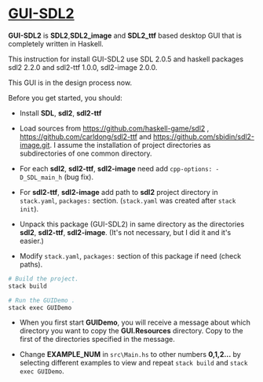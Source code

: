 # [GUI-SDL2][]

**GUI-SDL2** is **SDL2**,**SDL2_image** and **SDL2_ttf** based desktop GUI that is completely written in Haskell.

This instruction for install GUI-SDL2 use SDL 2.0.5 and haskell packages sdl2 2.2.0 and sdl2-ttf 1.0.0, 
sdl2-image 2.0.0. 

This GUI is in the design process now. 
   
Before you get started, you should:

-   Install **SDL**, **sdl2**, **sdl2-ttf**  

-   Load sources from  https://github.com/haskell-game/sdl2 , 
    https://github.com/carldong/sdl2-ttf and https://github.com/sbidin/sdl2-image.git.
    I assume the installation of project directories as subdirectories of one common directory.
       
-   For each **sdl2**, **sdl2-ttf**, **sdl2-image** need add `cpp-options: -D_SDL_main_h` (bug fix).
         
-   For **sdl2-ttf**, **sdl2-image** add path to **sdl2** project directory in `stack.yaml`, `packages:` section.
    (`stack.yaml` was created after `stack init`).

-   Unpack this package (GUI-SDL2) in same directory as the directories **sdl2**, **sdl2-ttf**, **sdl2-image**.
    (It's not necessary, but I did it and it's easier.)

-   Modify `stack.yaml`, `packages:` section of this package if need (check paths).

``` sh
# Build the project.
stack build

# Run the GUIDemo .
stack exec GUIDemo
```
- When you first start **GUIDemo**, you will receive a message about which directory you want 
  to copy the **GUI.Resources** directory. Copy to the first of the directories specified in the message. 

- Change **EXAMPLE_NUM** in `src\Main.hs` to other numbers **0,1,2...** by selecting different examples to view and 
  repeat `stack build` and `stack exec GUIDemo`. 

[GUI-SDL2]: https://github.com/KolodeznyDiver/GUI-SDL2
